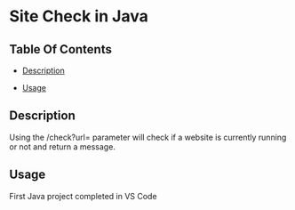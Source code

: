 # Site Check in Java

## Table Of Contents
<!-- click each bullet to move to the associated section -->
* [Description](#description)

* [Usage](#usage)

## Description

Using the /check?url= parameter will check if a website is currently running or not and return a message.

## Usage

First Java project completed in VS Code